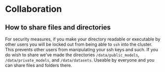 # Collaboration

## **How to share files and directories**
For security measures, if you make your directory readable or executable by other users you will be locked out from being able to `ssh` into the cluster. This prevents other users from manipulating your ssh keys and such. If you do wish to share we’ve made the directories `/data/public_models`, `/data/private_models`, and `/data/datasets`. Useable by everyone and you can share files and folders there.